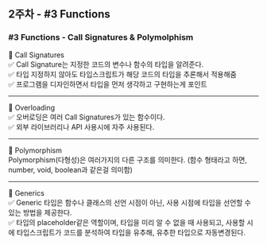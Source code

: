 ## 2주차 - #3 Functions

### #3 Functions - Call Signatures & Polymolphism <br>
📌 Call Signatures <br>
✅ Call Signature는 지정한 코드의 변수나 함수의 타입을 알려준다. <br>
✅ 타입 지정하지 않아도 타입스크립트가 해당 코드의 타입을 추론해서 적용해줌 <br>
✅ 프로그램을 디자인하면서 타입을 먼저 생각하고 구현하는게 포인트 <br>
<hr>

📌 Overloading <br>
✅ 오버로딩은 여러 Call Signatures가 있는 함수이다. <br>
✅ 외부 라이브러리나 API 사용시에 자주 사용된다. <br>
<hr>

📌 Polymorphism <br>
Polymorphism(다형성)은 여러가지의 다른 구조를 의미한다. (함수 형태라고 하면, number, void, boolean과 같은걸 의미함) <br>
<hr>

📌 Generics <br>
✅ Generic 타입은 함수나 클래스의 선언 시점이 아닌, 사용 시점에 타입을 선언할 수 있는 방법을 제공한다. <br>
✅ 타입의 placeholder같은 역할이며, 타입을 미리 알 수 없을 때 사용되고, 사용할 시에 타입스크립트가 코드를 분석하여 타입을 유추해, 유추한 타입으로 자동변경된다.  <br>
